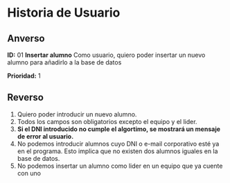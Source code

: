 # Historia de Usuario

## Anverso

**ID:** 01 **Insertar alumno**
Como usuario, quiero poder insertar un nuevo alumno para añadirlo a la base de datos

**Prioridad:** 1 

## Reverso

1. Quiero poder introducir un nuevo alumno.
2. Todos los campos son obligatorios excepto el equipo y el lider.
3. **Si el DNI introducido no cumple el algortimo, se mostrará un mensaje de error al usuario.** 
4. No podemos introducir alumnos cuyo DNI o e-mail corporativo esté ya en el programa. Esto implica que no existen dos alumnos iguales en la base de datos.
5. No podemos insertar un alumno como lider en un equipo que ya cuente con uno
